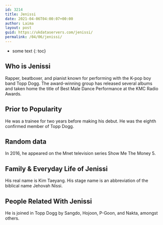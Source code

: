 ```yaml
---
id: 3214
title: Jenissi
date: 2021-04-06T04:00:07+00:00
author: Laima
layout: post
guid: https://ukdataservers.com/jenissi/
permalink: /04/06/jenissi/
---
```


* some text
{: toc}


## Who is Jenissi
                  
                  
                  
Rapper, beatboxer, and pianist known for performing with the K-pop boy band Topp Dogg. The award-winning group has released several albums and taken home the title of Best Male Dance Performance at the KMC Radio Awards.
                  
              
            
              
            
                
                
                
## Prior to Popularity
                  
                  
                  
He was a trainee for two years before making his debut. He was the eighth confirmed member of Topp Dogg.
                  
              
            
              
            
                
                
                
## Random data
                  
                  
                  
In 2016, he appeared on the Mnet television series Show Me The Money 5.
                  
              
            
              
            
                
                
                
## Family & Everyday Life of Jenissi
                  
                  
                  
His real name is Kim Taeyang. His stage name is an abbreviation of the biblical name Jehovah Nissi.
                  
              
            
              
            
                
                
                
## People Related With Jenissi
                  
                  
                  
He is joined in Topp Dogg by Sangdo, Hojoon, P-Goon, and Nakta, amongst others.
                  
              
            
              
            
                
              
            
              
              
            
            
              
            
          
          
          